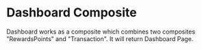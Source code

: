 # Dashboard Composite

Dashboard works as a composite which combines two composites "RewardsPoints" and "Transaction". It will return Dashboard Page.
